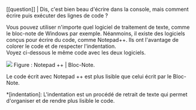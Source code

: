 [[question]]
| Dis, c'est bien beau d'écrire dans la console, mais comment écrire puis exécuter des lignes de code ?

Vous pouvez utiliser n'importe quel logiciel de traitement de texte, comme le bloc-note de Windows par exemple.
Néanmoins, il existe des logiciels conçus pour écrire du code, comme Notepad++. Ils ont l'avantage de colorer le code et de respecter l'indentation.  
Voyez ci-dessous le même code avec les deux logiciels.

![](/media/galleries/572/0728bd68-be86-436c-be68-fea706a28216.jpg.960x960_q85.jpg)
Figure : Notepad ++ | Bloc-Note.

Le code écrit avec Notepad ++ est plus lisible que celui écrit par le Bloc-Note.


*[indentation]: L'indentation est un procédé de retrait de texte qui permet d'organiser et de rendre plus lisible le code.